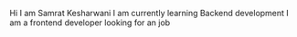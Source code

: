 Hi I am Samrat Kesharwani 
I am currently learning Backend development
I am a frontend developer looking for an job



